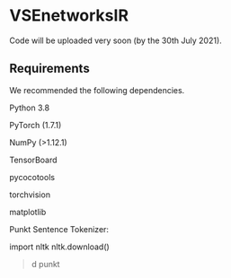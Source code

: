 # VSEnetworksIR
Code will be uploaded very soon (by the 30th July 2021).

## Requirements
We recommended the following dependencies.

Python 3.8

PyTorch (1.7.1)

NumPy (>1.12.1)

TensorBoard

pycocotools

torchvision

matplotlib

Punkt Sentence Tokenizer:

import nltk
nltk.download()
> d punkt
